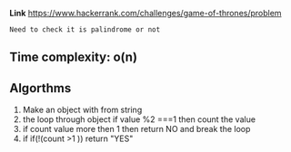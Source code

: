 **Link**  https://www.hackerrank.com/challenges/game-of-thrones/problem

`Need to check it is palindrome or not`

## Time complexity: o(n)

## Algorthms
1. Make an object with from string 
2. the loop through object if value %2 ===1 then count the value
3. if count value more then 1 then return NO and break the loop
4. if  if(!(count >1 )) return "YES"
    